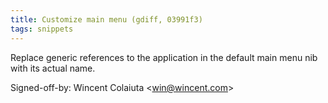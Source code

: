 ```yaml
---
title: Customize main menu (gdiff, 03991f3)
tags: snippets
---
```


Replace generic references to the application in the default main menu nib with its actual name.

Signed-off-by: Wincent Colaiuta &lt;win@wincent.com&gt;
